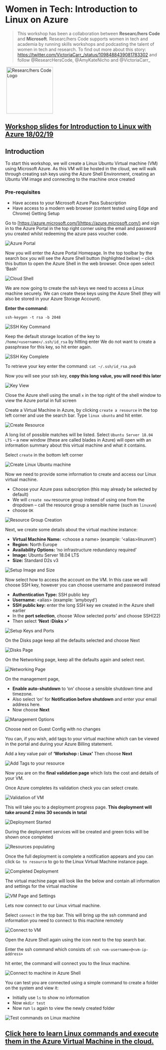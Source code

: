 # Women in Tech: Introduction to Linux on Azure

> This workshop has been a collaboration between **Researc/hers Code** and **Microsoft**. Researc/hers Code supports women in tech and academia by running skills workshops and podcasting the talent of women in tech and research. To find out more about this story: https://twitter.com/VictoriaCarr_/status/1098488439081783302
and follow @ResearcHersCode, @AmyKateNicho and @VictoriaCarr_

![]()
<img src="img/researcherscode.png" alt="Researc/hers Code Logo" width="150" align="middle"/>


## [Workshop slides for Introduction to Linux with Azure 18/02/19](https://docs.google.com/presentation/d/1Kf0gqkoRqnZmLpbkB-6iiQvCZ9o2l-UMAcPv2C6aZOk/edit?usp=sharing)

## Introduction

To start this workshop, we will create a Linux Ubuntu Virtual machine (VM) using Microsoft Azure. As this VM will be hosted in the cloud, we will walk through creating ssh keys using the Azure Shell Environment, creating an Ubuntu VM image and connecting to the machine once created

### Pre-requisites
- Have access to your Microsoft Azure Pass Subscription
- Have access to a modern web browser (content tested using Edge and Chrome)
Getting Setup

Go to [https://azure.microsoft.com/](https://azure.microsoft.com/) and sign in to the Azure Portal in the top right corner using the email and password you created whilst redeeming the azure pass voucher code.

![Azure Portal](img/portal.jpg)

Now you will enter the Azure Portal Homepage. In the top toolbar by the search box you will see the Azure Shell button (highlighted below) – click this button to open the Azure Shell in the web browser. Once open select ‘Bash’

![Cloud Shell](img/cloud-shell.JPG)

We are now going to create the ssh keys we need to access a Linux machine securely. We can create these keys using the Azure Shell (they will also be stored in your Azure Storage Account).

**Enter the command:**

`ssh-keygen -t rsa -b 2048`

![SSH Key Command](img/ssh-key.JPG)

Keep the default storage location of the key to `/home/<username>/.ssh/id_rsa` by hitting enter
We do not want to create a passphrase for this key, so hit enter again. 

![SSH Key Complete](img/key-created.JPG)

To retrieve your key enter the command:
`cat ~/.ssh/id_rsa.pub`

Now you will see your ssh key, **copy this long value, you will need this later**

![Key View](img/key.JPG)

Close the Azure shell using the small `x` in the top right of the shell window to view the Azure portal in full screen

Create a Virtual Machine in Azure, by clicking `create a resource` in the top left corner and use the search bar. Type `linux ubuntu` and hit enter.

![Create Resource](img/create-resource.JPG)

A long list of possible matches will be listed. Select `Ubuntu Server 18.04 LTS` – a new window (these are called blades in Azure) will open with an information summary about this virtual machine and what it contains.

Select `create` in the bottom left corner

![Create Linux Ubuntu machine](img/ubuntu-server-18.04-LTS.JPG)

Now we need to provide some information to create and access our Linux virtual machine.

- Choose your Azure pass subscription (this may already be selected by default)
- We will `create new` resource group instead of using one from the dropdown – call the resource group a sensible name (such as `linuxvm`)
- choose `OK`

![Resource Group Creation](img/new-resource-group.JPG)

Next, we create some details about the virtual machine instance:
- **Virtual Machine Name:** &lt;choose a name> (example: ‘&lt;alias>linuxvm’)
- **Region:** North Europe
- **Availability Options:** ‘no infrastructure redundancy required’
- **Image:** Ubuntu Server 18.04 LTS
- **Size:** Standard D2s v3

![Setup Image and Size](img/image-and-size.JPG)

Now select how to access the account on the VM. In this case we will choose SSH key, however you can choose username and password instead

- **Authentication Type:** SSH public key
- **Username:** &lt;alias> (example: ‘amyboyd’)
- **SSH public key:** enter the long SSH key we created in the Azure shell earlier
- In the **port selection**, choose ‘Allow selected ports’ and choose SSH(22)
- Then select **‘Next :Disks >’**

![Setup Keys and Ports](img/key-and-ports.JPG)

On the Disks page keep all the defaults selected and choose Next

![Disks Page](img/disks.JPG)


On the Networking page, keep all the defaults again and select next.

![Networking Page](img/networking.JPG)

On the management page, 
- **Enable auto-shutdown** to ‘on’ choose a sensible shutdown time and timezone. 
- Also select ‘on’ for **Notification before shutdown** and enter your email address here. 
- Now choose **Next**

![Management Options](img/auto-shutdown.JPG)

Choose next on Guest Config with no changes

You can, if you wish, add tags to your virtual machine which can be viewed in the portal and during your Azure Billing statement.

Add a key value pair of **‘Workshop : Linux’**
Then choose **Next**

![Add Tags to your resource](img/tags.JPG)

Now you are on the **final validation page** which lists the cost and details of your VM. 

Once Azure completes its validation check you can select create.

![Validation of VM](img/validation-review.JPG)

This will take you to a deployment progress page. 
**This deployment will take around 2 mins 30 seconds in total**

![Deployment Started](img/deployment-started.JPG)

During the deployment services will be created and green ticks will be shown once completed

![Resources populating](img/resources-populate.JPG)

Once the full deployment is complete a notification appears and you can click `Go to resource` to go to the Linux Virtual Machine instance page.

![Completed Deployment](img/complete-deployment.JPG)

The virtual machine page will look like the below and contain all information and settings for the virtual machine

![VM Page and Settings](img/vm-portal.JPG)

Lets now connect to our Linux virtual machine. 

Select `connect` in the top bar. This will bring up the ssh command and information you need to connect to this machine remotely

![Connect to VM](img/connect-info-vm.JPG)

Open the Azure Shell again using the icon next to the top search bar.

Enter the ssh command which consists of:
`ssh <vm-username>@<vm-ip-address>`

hit enter, the command will connect you to the linux machine.

![Connect to machine in Azure Shell](img/connect-vm-azure-shell.JPG)

You can test you are connected using a simple command to create a folder on the system and view it:

- Initially use `ls` to show no information
- Now `mkdir test`
- Now run `ls` again to view the newly created folder

![Test commands on Linux machine](img/testing.JPG)

## [Click here to learn Linux commands and execute them in the Azure Virtual Machine in the cloud.](unix_shell.md)
